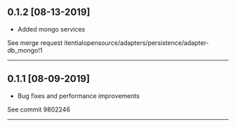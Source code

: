 
## 0.1.2 [08-13-2019]

* Added mongo services

See merge request itentialopensource/adapters/persistence/adapter-db_mongo!1

---

## 0.1.1 [08-09-2019]

* Bug fixes and performance improvements

See commit 9802246

---
